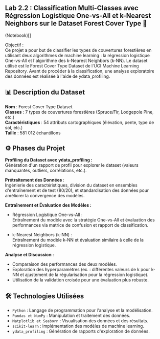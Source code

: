 ## Lab 2.2 : Classification Multi-Classes avec Régression Logistique One-vs-All et k-Nearest Neighbors sur le Dataset Forest Cover Type 🌲    

(Notebook)[]

Objectif :    
Ce projet a pour but de classifier les types de couvertures forestières en utilisant deux algorithmes de machine learning : la régression logistique One-vs-All et l'algorithme des k-Nearest Neighbors (k-NN). Le dataset utilisé est le Forest Cover Type Dataset de l'UCI Machine Learning Repository. Avant de procéder à la classification, une analyse exploratoire des données est réalisée à l'aide de ydata_profiling.

## 📊 Description du Dataset   
**Nom** : Forest Cover Type Dataset      
**Classes** : 7 types de couvertures forestières (Spruce/Fir, Lodgepole Pine, etc.)      
**Caractéristiques** : 54 attributs cartographiques (élévation, pente, type de sol, etc.)         
**Taille** : 581 012 échantillons         
 
## ⚙️ Phases du Projet      
**Profiling du Dataset avec ydata_profiling :**      
Génération d'un rapport de profil pour explorer le dataset (valeurs manquantes, outliers, corrélations, etc.). 

**Prétraitement des Données :**      
Ingénierie des caractéristiques, division du dataset en ensembles d'entraînement et de test (80/20), et standardisation des données pour améliorer la convergence des modèles.    

**Entraînement et Évaluation des Modèles :**          
- Régression Logistique One-vs-All :            
Entraînement du modèle avec la stratégie One-vs-All et évaluation des performances via matrice de confusion et rapport de classification.
   
- k-Nearest Neighbors (k-NN) :            
Entraînement du modèle k-NN et évaluation similaire à celle de la régression logistique.

**Analyse et Discussion :**      
- Comparaison des performances des deux modèles.           
- Exploration des hyperparamètres (ex. : différentes valeurs de k pour k-NN et ajustement de la régularisation pour la régression logistique).         
- Utilisation de la validation croisée pour une évaluation plus robuste.         

## 🛠️ Technologies Utilisées         
- `Python` : Langage de programmation pour l'analyse et la modélisation.      
- `Pandas et NumPy` : Manipulation et traitement des données.      
- `Matplotlib et Seaborn` : Visualisation des données et des résultats.      
- `scikit-learn` : Implémentation des modèles de machine learning.      
- `ydata_profiling` : Génération de rapports d'exploration de données.      
